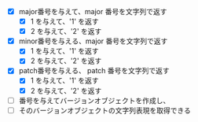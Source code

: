 - [x] major番号を与えて、major 番号を文字列で返す
  - [x] 1 を与えて、'1' を返す
  - [x] 2 を与えて、'2' を返す
- [x] minor番号を与える、major 番号を文字列で返す
  - [x] 1 を与えて、'1' を返す
  - [x] 2 を与えて、'2' を返す
- [x] patch番号を与える、 patch 番号を文字列で返す
  - [x] 1 を与えて、'1' を返す
  - [x] 2 を与えて、'2' を返す
- [ ] 番号を与えてバージョンオブジェクトを作成し、
- [ ] そのバージョンオブジェクトの文字列表現を取得できる
